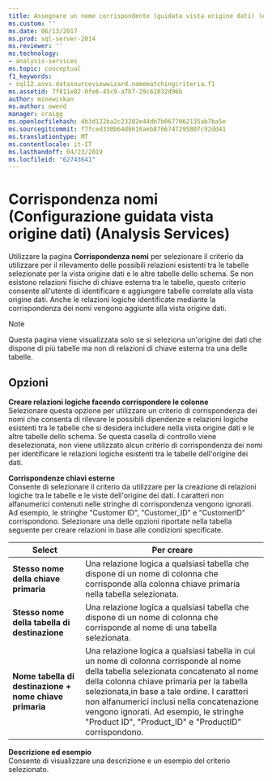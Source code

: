 ```yaml
---
title: Assegnare un nome corrispondente (guidata vista origine dati) (Analysis Services) | Microsoft Docs
ms.custom: ''
ms.date: 06/13/2017
ms.prod: sql-server-2014
ms.reviewer: ''
ms.technology:
- analysis-services
ms.topic: conceptual
f1_keywords:
- sql12.asvs.datasourceviewwizard.namematchingcriteria.f1
ms.assetid: 7f811e02-0fe6-45c9-a7b7-29c61032d96b
author: minewiskan
ms.author: owend
manager: craigg
ms.openlocfilehash: 4b3d122ba2c23202e44db7b0677062135ab7ba5e
ms.sourcegitcommit: f7fced330b64d6616aeb8766747295807c92dd41
ms.translationtype: MT
ms.contentlocale: it-IT
ms.lasthandoff: 04/23/2019
ms.locfileid: "62743641"
---
```

# <a name="name-matching-data-source-view-wizard-analysis-services"></a>Corrispondenza nomi (Configurazione guidata vista origine dati) (Analysis Services)
  Utilizzare la pagina **Corrispondenza nomi** per selezionare il criterio da utilizzare per il rilevamento delle possibili relazioni esistenti tra le tabelle selezionate per la vista origine dati e le altre tabelle dello schema. Se non esistono relazioni fisiche di chiave esterna tra le tabelle, questo criterio consente all'utente di identificare e aggiungere tabelle correlate alla vista origine dati. Anche le relazioni logiche identificate mediante la corrispondenza dei nomi vengono aggiunte alla vista origine dati.  
  
> [!NOTE]  
>  Questa pagina viene visualizzata solo se si seleziona un'origine dei dati che dispone di più tabelle ma non di relazioni di chiave esterna tra una delle tabelle.  
  
## <a name="options"></a>Opzioni  
 **Creare relazioni logiche facendo corrispondere le colonne**  
 Selezionare questa opzione per utilizzare un criterio di corrispondenza dei nomi che consenta di rilevare le possibili dipendenze e relazioni logiche esistenti tra le tabelle che si desidera includere nella vista origine dati e le altre tabelle dello schema. Se questa casella di controllo viene deselezionata, non viene utilizzato alcun criterio di corrispondenza dei nomi per identificare le relazioni logiche esistenti tra le tabelle dell'origine dei dati.  
  
 **Corrispondenze chiavi esterne**  
 Consente di selezionare il criterio da utilizzare per la creazione di relazioni logiche tra le tabelle e le viste dell'origine dei dati. I caratteri non alfanumerici contenuti nelle stringhe di corrispondenza vengono ignorati. Ad esempio, le stringhe "Customer ID", "Customer_ID" e "CustomerID" corrispondono. Selezionare una delle opzioni riportate nella tabella seguente per creare relazioni in base alle condizioni specificate.  
  
|Select|Per creare|  
|------------|---------------|  
|**Stesso nome della chiave primaria**|Una relazione logica a qualsiasi tabella che dispone di un nome di colonna che corrisponde alla colonna chiave primaria nella tabella selezionata.|  
|**Stesso nome della tabella di destinazione**|Una relazione logica a qualsiasi tabella che dispone di un nome di colonna che corrisponde al nome di una tabella selezionata.|  
|**Nome tabella di destinazione + nome chiave primaria**|Una relazione logica a qualsiasi tabella in cui un nome di colonna corrisponde al nome della tabella selezionata concatenato al nome della colonna chiave primaria per la tabella selezionata,in base a tale ordine. I caratteri non alfanumerici inclusi nella concatenazione vengono ignorati. Ad esempio, le stringhe "Product ID", "Product_ID" e "ProductID" corrispondono.|  
  
 **Descrizione ed esempio**  
 Consente di visualizzare una descrizione e un esempio del criterio selezionato.  
  
  

